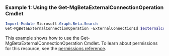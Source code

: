 ### Example 1: Using the Get-MgBetaExternalConnectionOperation Cmdlet
```powershell
Import-Module Microsoft.Graph.Beta.Search
Get-MgBetaExternalConnectionOperation -ExternalConnectionId $externalConnectionId -ConnectionOperationId $connectionOperationId
```
This example shows how to use the Get-MgBetaExternalConnectionOperation Cmdlet.
To learn about permissions for this resource, see the [permissions reference](/graph/permissions-reference).
